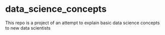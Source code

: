 # data_science_concepts
This repo is a project of an attempt to explain basic data science concepts to new data scientists
